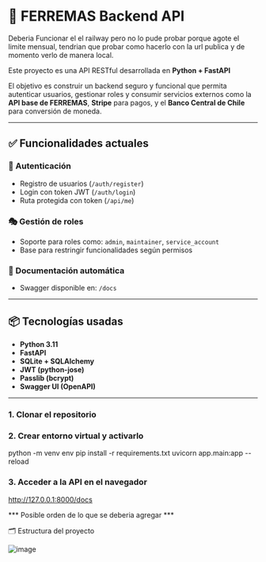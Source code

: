 # 🚀 FERREMAS Backend API

Deberia Funcionar el el railway pero no lo pude probar porque agote el limite mensual, tendrian que probar como hacerlo con la url publica y de momento verlo de manera local.

Este proyecto es una API RESTful desarrollada en **Python + FastAPI**

El objetivo es construir un backend seguro y funcional que permita autenticar usuarios, gestionar roles y consumir servicios externos como la **API base de FERREMAS**, **Stripe** para pagos, y el **Banco Central de Chile** para conversión de moneda.

---

## ✅ Funcionalidades actuales

### 🔐 Autenticación
- Registro de usuarios (`/auth/register`)
- Login con token JWT (`/auth/login`)
- Ruta protegida con token (`/api/me`)

### 🎭 Gestión de roles
- Soporte para roles como: `admin`, `maintainer`, `service_account`
- Base para restringir funcionalidades según permisos

### 🧪 Documentación automática
- Swagger disponible en: `/docs`

---

## 📦 Tecnologías usadas

- **Python 3.11**
- **FastAPI**
- **SQLite + SQLAlchemy**
- **JWT (python-jose)**
- **Passlib (bcrypt)**
- **Swagger UI (OpenAPI)**

---

### 1. Clonar el repositorio

### 2. Crear entorno virtual y activarlo

python -m venv env
pip install -r requirements.txt
uvicorn app.main:app --reload

### 3. Acceder a la API en el navegador
http://127.0.0.1:8000/docs


  ***  Posible orden de lo que se deberia agregar ***

  🗂 Estructura del proyecto

![image](https://github.com/user-attachments/assets/d3a2372d-fc95-410f-a2f3-02e4a741a3b5)


